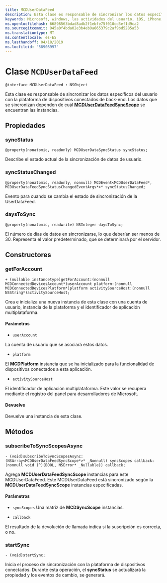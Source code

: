 ```yaml
---
title: MCDUserDataFeed
description: Esta clase es responsable de sincronizar los datos específicos del usuario con la plataforma de dispositivos conectados de back-end.
keywords: Microsoft, windows, las actividades del usuario, iOS, iPhone, objectiveC, conectado los dispositivos, proyecto Roma
ms.openlocfilehash: 66898563bdad8adb2f1ebfe75f010cd5ef1d9ca2
ms.sourcegitcommit: 945a0f4bda02e3b4eb9a665379c2af9bd5285a53
ms.translationtype: MT
ms.contentlocale: es-ES
ms.lasthandoff: 04/18/2019
ms.locfileid: "58908997"
---
```

# <a name="class-mcduserdatafeed"></a>Clase `MCDUserDataFeed`

```
@interface MCDUserDataFeed : NSObject
```

Esta clase es responsable de sincronizar los datos específicos del usuario con la plataforma de dispositivos conectados de back-end. Los datos que se sincronizan dependen de cuál **[MCDUserDataFeedSyncScope](MCDUserDataFeedSyncScope.md)** se encuentran las instancias.

## <a name="properties"></a>Propiedades

### <a name="syncstatus"></a>syncStatus
`@property(nonatomic, readonly) MCDUserDataSyncStatus syncStatus;`

Describe el estado actual de la sincronización de datos de usuario.

### <a name="syncstatuschanged"></a>syncStatusChanged
`@property(nonatomic, readonly, nonnull) MCDEvent<MCDUserDataFeed*, MCDUserDataFeedSyncStatusChangedEventArgs*>* syncStatusChanged;`

Evento para cuando se cambia el estado de sincronización de la UserDataFeed.

### <a name="daystosync"></a>daysToSync
`@property(nonatomic, readwrite) NSInteger daysToSync;`

El número de días de datos en sincronizarse, lo que deberían ser menos de 30.  Representa el valor predeterminado, que se determinará por el servidor.

## <a name="constructors"></a>Constructores

### <a name="getforaccount"></a>getForAccount
`+ (nullable instancetype)getForAccount:(nonnull MCDConnectedDevicesAccount*)userAccount
                                   platform:(nonnull MCDConnectedDevicesPlatform*)platform
                         activitySourceHost:(nonnull NSString*)activitySourceHost;`

Crea e inicializa una nueva instancia de esta clase con una cuenta de usuario, instancia de la plataforma y el identificador de aplicación multiplataforma.

#### <a name="parameters"></a>Parámetros
* `userAccount` 

La cuenta de usuario que se asociará estos datos.

* `platform` 

El **MCDPlatform** instancia que se ha inicializado para la funcionalidad de dispositivos conectados a esta aplicación.

* `activitySourceHost` 

El identificador de aplicación multiplataforma. Este valor se recupera mediante el registro del panel para desarrolladores de Microsoft.

#### <a name="returns"></a>Devuelve
Devuelve una instancia de esta clase.

## <a name="methods"></a>Métodos

### <a name="subscribetosyncscopesasync"></a>subscribeToSyncScopesAsync
`- (void)subscribeToSyncScopesAsync:(NSArray<MCDUserDataFeedSyncScope*>* _Nonnull) syncScopes callback:(nonnull void (^)(BOOL, NSError* _Nullable)) callback;`

Agrega **MCDUserDataFeedSyncScope** instancias para este MCDUserDataFeed.  Este MCDUserDataFeed está sincronizado según la **MCDUserDataFeedSyncScope** instancias especificadas.

#### <a name="parameters"></a>Parámetros

* `syncScopes` Una matriz de **MCDSyncScope** instancias.

* `callback`

El resultado de la devolución de llamada indica si la suscripción es correcta, o no. 

### <a name="startsync"></a>startSync
`- (void)startSync;`

Inicia el proceso de sincronización con la plataforma de dispositivos conectados. Durante esta operación, el **syncStatus** se actualizará la propiedad y los eventos de cambio, se generará.